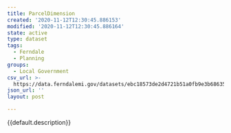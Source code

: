 ```yaml
---
title: ParcelDimension
created: '2020-11-12T12:30:45.886153'
modified: '2020-11-12T12:30:45.886164'
state: active
type: dataset
tags:
  - Ferndale
  - Planning
groups:
  - Local Government
csv_url: >-
  https://data.ferndalemi.gov/datasets/ebc18573de2d4721b51a0fb9e3b68635_9.csv?outSR=%7B%22latestWkid%22%3A3857%2C%22wkid%22%3A102100%7D
json_url: ''
layout: post

---
```

{{default.description}}
